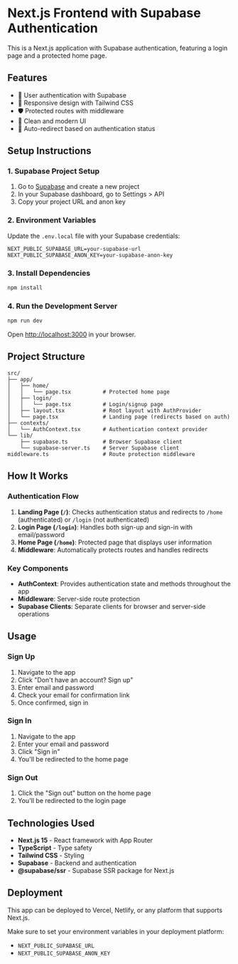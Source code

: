 # Next.js Frontend with Supabase Authentication

This is a Next.js application with Supabase authentication, featuring a login page and a protected home page.

## Features

- 🔐 User authentication with Supabase
- 📱 Responsive design with Tailwind CSS
- 🛡️ Protected routes with middleware
- 🎨 Clean and modern UI
- 🔄 Auto-redirect based on authentication status

## Setup Instructions

### 1. Supabase Project Setup

1. Go to [Supabase](https://supabase.com) and create a new project
2. In your Supabase dashboard, go to Settings > API
3. Copy your project URL and anon key

### 2. Environment Variables

Update the `.env.local` file with your Supabase credentials:

```env
NEXT_PUBLIC_SUPABASE_URL=your-supabase-url
NEXT_PUBLIC_SUPABASE_ANON_KEY=your-supabase-anon-key
```

### 3. Install Dependencies

```bash
npm install
```

### 4. Run the Development Server

```bash
npm run dev
```

Open [http://localhost:3000](http://localhost:3000) in your browser.

## Project Structure

```
src/
├── app/
│   ├── home/
│   │   └── page.tsx          # Protected home page
│   ├── login/
│   │   └── page.tsx          # Login/signup page
│   ├── layout.tsx            # Root layout with AuthProvider
│   └── page.tsx              # Landing page (redirects based on auth)
├── contexts/
│   └── AuthContext.tsx       # Authentication context provider
└── lib/
    ├── supabase.ts           # Browser Supabase client
    └── supabase-server.ts    # Server Supabase client
middleware.ts                 # Route protection middleware
```

## How It Works

### Authentication Flow

1. **Landing Page (`/`)**: Checks authentication status and redirects to `/home` (authenticated) or `/login` (not authenticated)
2. **Login Page (`/login`)**: Handles both sign-up and sign-in with email/password
3. **Home Page (`/home`)**: Protected page that displays user information
4. **Middleware**: Automatically protects routes and handles redirects

### Key Components

- **AuthContext**: Provides authentication state and methods throughout the app
- **Middleware**: Server-side route protection
- **Supabase Clients**: Separate clients for browser and server-side operations

## Usage

### Sign Up
1. Navigate to the app
2. Click "Don't have an account? Sign up"
3. Enter email and password
4. Check your email for confirmation link
5. Once confirmed, sign in

### Sign In
1. Navigate to the app
2. Enter your email and password
3. Click "Sign in"
4. You'll be redirected to the home page

### Sign Out
1. Click the "Sign out" button on the home page
2. You'll be redirected to the login page

## Technologies Used

- **Next.js 15** - React framework with App Router
- **TypeScript** - Type safety
- **Tailwind CSS** - Styling
- **Supabase** - Backend and authentication
- **@supabase/ssr** - Supabase SSR package for Next.js

## Deployment

This app can be deployed to Vercel, Netlify, or any platform that supports Next.js.

Make sure to set your environment variables in your deployment platform:
- `NEXT_PUBLIC_SUPABASE_URL`
- `NEXT_PUBLIC_SUPABASE_ANON_KEY`
